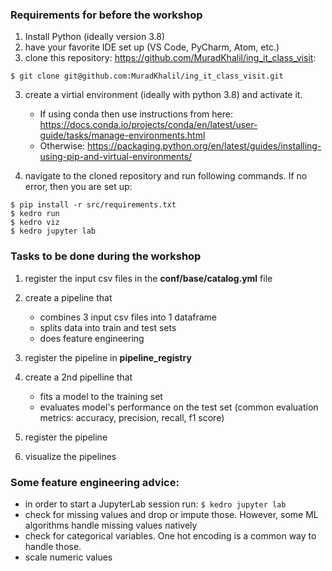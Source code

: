 ### Requirements for before the workshop
1. Install Python (ideally version 3.8)
1. have your favorite IDE set up (VS Code, PyCharm, Atom, etc.)
2. clone this repository: https://github.com/MuradKhalil/ing_it_class_visit:
```
$ git clone git@github.com:MuradKhalil/ing_it_class_visit.git
```
3. create a virtial environment (ideally with python 3.8) and activate it.
   - If using conda then use instructions from here: https://docs.conda.io/projects/conda/en/latest/user-guide/tasks/manage-environments.html
   - Otherwise: https://packaging.python.org/en/latest/guides/installing-using-pip-and-virtual-environments/

4. navigate to the cloned repository and run following commands. If no error, then you are set up:
```
$ pip install -r src/requirements.txt
$ kedro run
$ kedro viz
$ kedro jupyter lab
```

### Tasks to be done during the workshop
1. register the input csv files in the **conf/base/catalog.yml** file

2. create a pipeline that
   - combines 3 input csv files into 1 dataframe
   - splits data into train and test sets
   - does feature engineering

3. register the pipeline in **pipeline_registry**

4. create a 2nd pipelline that
   - fits a model to the training set
   - evaluates model's performance on the test set (common evaluation metrics: accuracy, precision, recall, f1 score)

5. register the pipeline
6. visualize the pipelines

### Some feature engineering advice:
 - in order to start a JupyterLab session run: ```$ kedro jupyter lab```
 - check for missing values and drop or impute those. However, some ML algorithms handle missing values natively
 - check for categorical variables. One hot encoding is a common way to handle those.
 - scale numeric values
